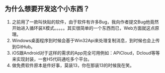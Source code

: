 ## 为什么想要开发这个小东西？

1. 之前用了一款叫快贴的软件，由于软件有许多Bug，我向作者提交Bug他竟然开始进入循环装X模式。。。。。其实很简单的一个东西而已，Web方面就这点原理。
2. Windows桌面程序到时候会基于Win32Api来处理复制消息，到时候也会上传到GitHub。
3. iOS跟Android对于这样的需求的App完全可用例如：APiCloud，Dcloud等等来实现封装，一套H5代码通吃多个平台。
4. 做免费软件原本是件好事，莫装13，你在那装13的时候我在笑。
